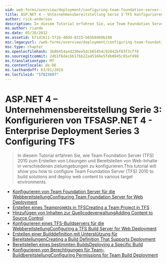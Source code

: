 ```yaml
---
uid: web-forms/overview/deployment/configuring-team-foundation-server-for-web-deployment/index
title: ASP.NET 4 – Unternehmensbereitstellung Serie 3 TFS konfigurieren | Microsoft-Dokumentation
author: rick-anderson
description: In diesem Tutorial erfahren Sie, wie Team Foundation Server (TFS) 2010 zum Erstellen von Lösungen und Bereitstellen von Web-Inhalte in verschiedenen zielumgebungen zu konfigurieren.
ms.author: riande
ms.date: 05/16/2012
ms.assetid: b71d1611-5f26-40dd-8315-b65b9d69b198
msc.legacyurl: /web-forms/overview/deployment/configuring-team-foundation-server-for-web-deployment
msc.type: chapter
ms.openlocfilehash: 3b86454aed230ee5dcb65454c92842bf83f3cff0
ms.sourcegitcommit: 24b1f6decbb17bb22a45166e5fdb0845c65af498
ms.translationtype: MT
ms.contentlocale: de-DE
ms.lasthandoff: 03/01/2019
ms.locfileid: "57023697"
---
```

<a name="aspnet-4---enterprise-deployment-series-3-configuring-tfs"></a><span data-ttu-id="7b41e-103">ASP.NET 4 – Unternehmensbereitstellung Serie 3: Konfigurieren von TFS</span><span class="sxs-lookup"><span data-stu-id="7b41e-103">ASP.NET 4 - Enterprise Deployment Series 3 Configuring TFS</span></span>
====================
> <span data-ttu-id="7b41e-104">In diesem Tutorial erfahren Sie, wie Team Foundation Server (TFS) 2010 zum Erstellen von Lösungen und Bereitstellen von Web-Inhalte in verschiedenen zielumgebungen zu konfigurieren.</span><span class="sxs-lookup"><span data-stu-id="7b41e-104">This tutorial will show you how to configure Team Foundation Server (TFS) 2010 to build solutions and deploy web content to various target environments.</span></span>


- [<span data-ttu-id="7b41e-105">Konfigurieren von Team Foundation Server für die Webbereitstellung</span><span class="sxs-lookup"><span data-stu-id="7b41e-105">Configuring Team Foundation Server for Web Deployment</span></span>](configuring-team-foundation-server-for-web-deployment.md)
- [<span data-ttu-id="7b41e-106">Erstellen eines Teamprojekts in TFS</span><span class="sxs-lookup"><span data-stu-id="7b41e-106">Creating a Team Project in TFS</span></span>](creating-a-team-project-in-tfs.md)
- [<span data-ttu-id="7b41e-107">Hinzufügen von Inhalten zur Quellcodeverwaltung</span><span class="sxs-lookup"><span data-stu-id="7b41e-107">Adding Content to Source Control</span></span>](adding-content-to-source-control.md)
- [<span data-ttu-id="7b41e-108">Konfigurieren eines TFS-Buildservers für die Webbereitstellung</span><span class="sxs-lookup"><span data-stu-id="7b41e-108">Configuring a TFS Build Server for Web Deployment</span></span>](configuring-a-tfs-build-server-for-web-deployment.md)
- [<span data-ttu-id="7b41e-109">Erstellen einer Builddefinition mit Unterstützung für Bereitstellungen</span><span class="sxs-lookup"><span data-stu-id="7b41e-109">Creating a Build Definition That Supports Deployment</span></span>](creating-a-build-definition-that-supports-deployment.md)
- [<span data-ttu-id="7b41e-110">Bereitstellen eines bestimmten Builds</span><span class="sxs-lookup"><span data-stu-id="7b41e-110">Deploying a Specific Build</span></span>](deploying-a-specific-build.md)
- [<span data-ttu-id="7b41e-111">Konfigurieren von Berechtigungen für Team-Buildbereitstellung</span><span class="sxs-lookup"><span data-stu-id="7b41e-111">Configuring Permissions for Team Build Deployment</span></span>](configuring-permissions-for-team-build-deployment.md)
